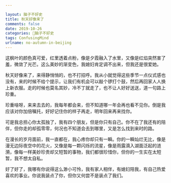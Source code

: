 ```yaml
---

layout: 脑子不好史
title: 秋天好像来了
comments: false
date: 2019-10-26
categories: 脑子不好史
tags: ConfusingMind
urlname: no-autumn-in-beijing
---
```



这枫叶的颜色真可爱，红里透着点粉，像是夕霞融入了水里，又像是红焰突然害了羞，微敛了光芒。这么美妙的渐变色，我媳妇肯定调不出来，但我还是很爱她。

秋天好像来了，来得静悄悄的，也不打招呼。我从小就觉得这些季节一点仪式感也没有，来的时候不给个提示，让我们有机会可以敲个锣打个鼓，然后再回家人人换上新衣服。走的时候也莫名其妙，冷不丁就走了，也不让人好好送送，道一句路上珍重。

珍重啥呀，来来去去的，我每年都会来，但不知道哪一年会再也看不见你。倒是我应该对你加倍嘱托，好好记住你的样子再走，明年回来再来找你。

可是我总担心你太孤独了，我有四个朋友，但是你只有自己。你不在了我还有的陪伴，但你走的却孤零零，何况也不知道会去到哪里，又是怎么找到来时的路。

在漫长的岁月面前，我一直都在，我心疼你却只有一瞬。你的一瞬灿烂无比，像是漫无边际夜空中的花火，又像是每一颗闪烁的流星，像是雨露滴入湖面泛起的涟漪，像每一样美妙珍贵却又短暂的事物，我们都很珍惜你，但你的一生实在太短暂，我不想太自私。

好了好了，我哪有你说得这么渺小可怜，我有家人相伴，有媳妇陪我，有自己热爱喜欢的事业。你说我装点了你，但你又何尝不是装点了我们。



